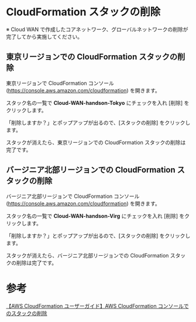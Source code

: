 # CloudFormation スタックの削除
※ Cloud WAN で作成したコアネットワーク、グローバルネットワークの削除が完了してから実施してください。

## 東京リージョンでの CloudFormation スタックの削除

東京リージョンで CloudFormation コンソール (https://console.aws.amazon.com/cloudformation) を開きます。  

スタック名の一覧で **Cloud-WAN-handson-Tokyo** にチェックを入れ [削除] をクリックします。   

「削除しますか？」とポップアップが出るので、[スタックの削除] をクリックします。  

スタックが消えたら、東京リージョンでの CloudFormation スタックの削除は完了です。

## バージニア北部リージョンでの CloudFormation スタックの削除

バージニア北部リージョンで CloudFormation コンソール (https://console.aws.amazon.com/cloudformation) を開きます。  

スタック名の一覧で **Cloud-WAN-handson-Virg** にチェックを入れ [削除] をクリックします。   

「削除しますか？」とポップアップが出るので、[スタックの削除] をクリックします。  

スタックが消えたら、バージニア北部リージョンでの CloudFormation スタックの削除は完了です。

# 参考
[【AWS CloudFormation ユーザーガイド】AWS CloudFormation コンソールでのスタックの削除](https://docs.aws.amazon.com/ja_jp/AWSCloudFormation/latest/UserGuide/cfn-console-delete-stack.html)
